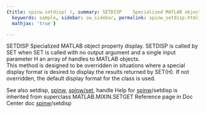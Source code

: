```yaml
---
{title: spinw.setdisp( ), summary: SETDISP    Specialized MATLAB object property display.,
  keywords: sample, sidebar: sw_sidebar, permalink: spinw_setdisp.html, folder: spinw,
  mathjax: 'true'}

---
```

SETDISP    Specialized MATLAB object property display.
   SETDISP is called by SET when SET is called with no output argument 
   and a single input parameter H an array of handles to MATLAB objects.  
   This method is designed to be overridden in situations where a
   special display format is desired to display the results returned by
   SET(H).  If not overridden, the default display format for the class
   is used.
 
   See also setdisp, [spinw](spinw.html), [spinw/set](spinw_set.html), handle
Help for [spinw](spinw.html)/setdisp is inherited from superclass MATLAB.MIXIN.SETGET
   Reference page in Doc Center
      doc [spinw](spinw.html)/setdisp

